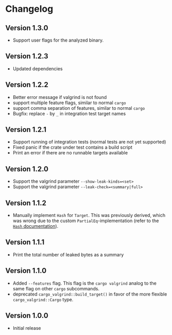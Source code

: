 # Changelog

## Version 1.3.0
- Support user flags for the analyzed binary.

## Version 1.2.3
- Updated dependencies

## Version 1.2.2
- Better error message if valgrind is not found
- support multiple feature flags, similar to normal `cargo`
- support comma separation of features, similar to normal `cargo`
- Bugfix: replace `-` by `_` in integration test target names

## Version 1.2.1
- Support running of integration tests (normal tests are not yet supported)
- Fixed panic if the crate under test contains a build script
- Print an error if there are no runnable targets available

## Version 1.2.0
- Support the valgrind parameter `--show-leak-kinds=<set>`
- Support the valgrind parameter `--leak-check=<summary|full>`

## Version 1.1.2
- Manually implement `Hash` for `Target`.
  This was previously derived, which was wrong due to the custom `PartialEq`-implementation (refer to the [`Hash` documentation](https://doc.rust-lang.org/std/hash/trait.Hash.html#hash-and-eq)).

## Version 1.1.1
- Print the total number of leaked bytes as a summary

## Version 1.1.0
- Added `--features` flag.
  This flag is the `cargo valgrind` analog to the same flag on other `cargo` subcommands.
- deprecated `cargo_valgrind::build_target()` in favor of the more flexible `cargo_valgrind::Cargo` type.

## Version 1.0.0
- Initial release

